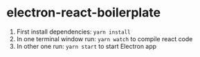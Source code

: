 # electron-react-boilerplate
1. First install dependencies: ```yarn install``` </br>
2. In one terminal window run: ```yarn watch``` to compile react code <br/>
3. In other one run: ```yarn start``` to start Electron app
